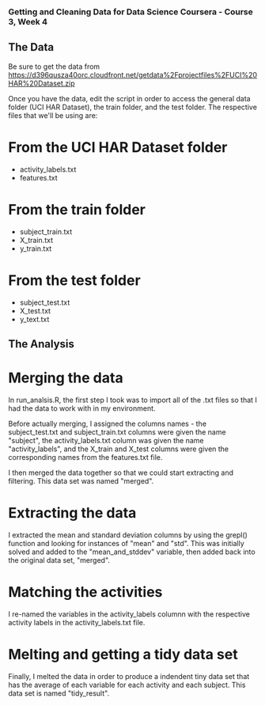 ### Getting and Cleaning Data for Data Science Coursera - Course 3, Week 4

## The Data

Be sure to get the data from https://d396qusza40orc.cloudfront.net/getdata%2Fprojectfiles%2FUCI%20HAR%20Dataset.zip

Once you have the data, edit the script in order to access the general data folder (UCI HAR Dataset), the train folder, and the test folder. The respective files that we'll be using are:

# From the UCI HAR Dataset folder
* activity_labels.txt
* features.txt

# From the train folder
* subject_train.txt
* X_train.txt
* y_train.txt

# From the test folder
* subject_test.txt
* X_test.txt
* y_text.txt

## The Analysis

# Merging the data
In run_analsis.R, the first step I took was to import all of the .txt files so that I had the data to work with in my environment. 

Before actually merging, I assigned the columns names - the subject_test.txt and subject_train.txt columns were given the name "subject", the activity_labels.txt column was given the name "activity_labels", and the X_train and X_test columns were given the corresponding names from the features.txt file. 

I then merged the data together so that we could start extracting and filtering. This data set was named "merged". 

# Extracting the data

I extracted the mean and standard deviation columns by using the grepl() function and looking for instances of "mean" and "std". This was initially solved and added to the "mean_and_stddev" variable, then added back into the original data set, "merged". 

# Matching the activities

I re-named the variables in the activity_labels columnn with the respective activity labels in the activity_labels.txt file. 

# Melting and getting a tidy data set

Finally, I melted the data in order to produce a indendent tiny data set that has the average of each variable for each activity and each subject. This data set is named "tidy_result".

